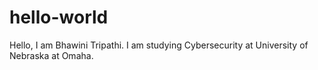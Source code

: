 # hello-world
Hello,
I am Bhawini Tripathi. 
I am studying Cybersecurity at University of Nebraska at Omaha.